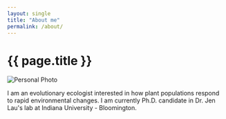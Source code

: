 ```yaml
---
layout: single
title: "About me"
permalink: /about/
---
```


# {{ page.title }}
<!-- some comment -->

![Personal Photo](./assets/images/emma_about_photo_1.png)

I am an evolutionary ecologist interested in how plant populations respond to rapid environmental changes. I am currently Ph.D. candidate in Dr. Jen Lau's lab at Indiana University - Bloomington.
